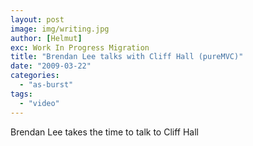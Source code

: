 ```yaml
---
layout: post
image: img/writing.jpg
author: [Helmut]
exc: Work In Progress Migration
title: "Brendan Lee talks with Cliff Hall (pureMVC)"
date: "2009-03-22" 
categories: 
  - "as-burst"
tags: 
  - "video"
---
```


Brendan Lee takes the time to talk to Cliff Hall